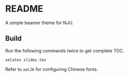 # README

A simple beamer theme for NJU.

## Build

Run the following commands twice to get complete TOC.

    xelatex slides.tex

Refer to `xeCJK` for configuring Chinese fonts.
